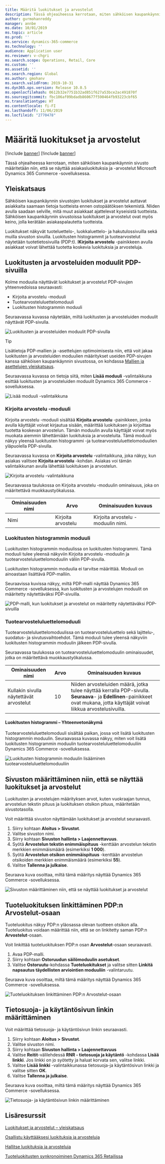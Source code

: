 ```yaml
---
title: Määritä luokitukset ja arvostelut
description: Tässä ohjeaiheessa kerrotaan, miten sähköisen kaupankäynnin sivusto määritetään niin, että se näyttää asiakasluokituksia ja -arvostelut Microsoft Dynamics 365 Commerce -sovelluksessa.
author: gvrmohanreddy
manager: annbe
ms.date: 10/01/2019
ms.topic: article
ms.prod: ''
ms.service: dynamics-365-commerce
ms.technology: ''
audience: Application user
ms.reviewer: v-chgri
ms.search.scope: Operations, Retail, Core
ms.custom: ''
ms.assetid: ''
ms.search.region: Global
ms.author: gmohanv
ms.search.validFrom: 2019-10-31
ms.dyn365.ops.version: Release 10.0.5
ms.openlocfilehash: 0612b32e7751b32ad851f627a53bce2ac491870f
ms.sourcegitcommit: fbc106af09bdadb860677f590464fb93223cbf65
ms.translationtype: HT
ms.contentlocale: fi-FI
ms.lasthandoff: 11/06/2019
ms.locfileid: "2770478"
---
```

# <a name="configure-ratings-and-reviews"></a>Määritä luokitukset ja arvostelut

[!include [banner](includes/preview-banner.md)]
[!include [banner](includes/banner.md)]

Tässä ohjeaiheessa kerrotaan, miten sähköisen kaupankäynnin sivusto määritetään niin, että se näyttää asiakasluokituksia ja -arvostelut Microsoft Dynamics 365 Commerce -sovelluksessa.

## <a name="overview"></a>Yleiskatsaus

Sähköisen kaupankäynnin sivustojen luokitukset ja arvostelut auttavat asiakkaita saamaan tietoja tuotteista ennen ostopäätöksen tekemistä. NIiden avulla saadaan selville, mitä muut asiakkaat ajattelevat kyseisistä tuotteista. Sähköisen kaupankäynnin sivustoissa luokitukset ja arvostelut ovat myös keino, jolla kerätään asiakaspalautetta tuotteista. 

Luokitukset näkyvät tuoteluettelo-, luokkaluettelo- ja hakutulossivuilla sekä muilla sivuston sivuilla. Luokitusten histogrammit ja tuotearvostelut näytetään tuotetietosivuilla (PDP:t). l**Kirjoita arvostelu** -painikkeen avulla asiakkaat voivat lähettää tuotetta koskevia luokituksia ja arvosteluja.

## <a name="ratings-and-reviews-modules-on-pdps"></a>Luokitusten ja arvosteluiden moduulit PDP-sivuilla 

Kolme moduulia näyttävät luokitukset ja arvostelut PDP-sivujen yhteenvedoissa seuraavasti:

- Kirjoita arvostelu -moduuli
- Tuotearvosteluluettelomoduuli
- Luokitusten histogrammin moduuli
 
Seuraavassa kuvassa näytetään, miltä luokitusten ja arvosteluiden moduulit näyttävät PDP-sivulla.

![Luokitusten ja arvosteluiden moduulit PDP-sivulla](media/rnr-eCommerce-pdp-reviews-modules_design.png)

> [!TIP] 
> Lisätietoja PDP-mallien ja -asettelujen optimoimisesta niin, että voit jakaa luokitusten ja arvosteluiden moduulien määritykset useiden PDP-sivujen kanssa sähköisen kaupankäynnin sivustossa, on kohdassa [Mallien ja asettelujen yleiskatsaus](templates-layouts-overview.md).

Seuraavassa kuvassa on tietoja siitä, miten **Lisää moduuli** -valintaikkuna esittää luokitusten ja arvosteluiden moduulit Dynamics 365 Commerce -sovelluksessa.

![Lisää moduuli -valintaikkuna](media/rnr-eCommerce-pdp-adding-rnr-modules.png)

### <a name="write-review-module"></a>Kirjoita arvostelu -moduuli

Kirjoita arvostelu -moduuli sisältää **Kirjoita arvostelu** -painikkeen, jonka avulla käyttäjät voivat kirjautua sisään, määrittää luokituksen ja kirjoittaa tuotetta koskevan arvostelun. Tämän moduulin avulla käyttäjät voivat myös muokata aiemmin lähettämiään luokituksia ja arvosteluita. Tämä moduuli näkyy yleensä luokitusten histogrammi -ja tuotearvosteluluettelomoduulien yläpuolella PDP-sivulla.

Seuraavassa kuvassa on **Kirjoita arvostelu** -valintaikkuna, joka näkyy, kun asiakas valitsee **Kirjoita arvostelu** -kohdan. Asiakas voi tämän valintaikkunan avulla lähettää luokituksen ja arvostelun.

![Kirjoita arvostelu -valintaikkuna](media/rnr-eCommerce-write-review-module.png)

Seuraavassa taulukossa on Kirjoita arvostelu -moduulin ominaisuus, joka on määritettävä muokkaustyökalussa.

| Ominaisuuden nimi | Arvo        | Ominaisuuden kuvaus                 |
|---------------|--------------|--------------------------------------|
| Nimi          | Kirjoita arvostelu | Kirjoita arvostelu -moduulin nimi. |

### <a name="ratings-histogram-module"></a>Luokitusten histogrammin moduuli

Luokitusten histogrammin moduulissa on luokitusten histogrammi. Tämä moduuli tulee yleensä näkyviin Kirjoita arvostelu -moduulin ja tuotearvosteluluettelomoduulin väliin PDP-sivulla.

Luokitusten histogrammin moduulia ei tarvitse määrittää. Moduuli on ainoastaan lisättävä PDP-malliin. 

Seuraavissa kuvissa näkyy, miltä PDP-malli näyttää Dynamics 365 Commerce -sovelluksessa, kun luokitusten ja arvostelujen moduulit on määritetty näytettäväksi PDP-sivuilla.

![PDP-malli, kun luokitukset ja arvostelut on määritetty näytettäväksi PDP-sivuilla](media/rnr-eCommerce-pdp-reviews-modules.png)

### <a name="product-reviews-list-module"></a>Tuotearvosteluluettelomoduuli

Tuotearvosteluluettelomoduulissa on tuotearvosteluluettelo sekä lajittelu-, suodatus- ja sivutusvaihtoehdot. Tämä moduuli tulee yleensä näkyviin luokitusten histogrammin moduulin jälkeen PDP-sivulla.

Seuraavassa taulukossa on tuotearvosteluluettelomoduulin ominaisuudet, jotka on määritettävä muokkaustyökalussa.

| Ominaisuuden nimi              | Arvo | Ominaisuuden kuvaus |
|----------------------------|-------| ---------------------|
| Kullakin sivulla näytettävät arvostelut | 10    | Niiden arvosteluiden määrä, jotka tulee näyttää kerralla PDP-sivulla. **Seuraava**- ja **Edellinen**-painikkeet ovat mukana, jotta käyttäjät voivat liikkua arvostelusivuilla. |

#### <a name="ratings-histogram--summary-view"></a>Luokitusten histogrammi – Yhteenvetonäkymä

Tuotearvosteluluettelomoduuli sisältää paikan, jossa voit lisätä luokitusten histogrammin moduulin. Seuraavassa kuvassa näkyy, miten voit lisätä luokitusten histogrammin moduulin tuotearvosteluluettelomoduuliin Dynamics 365 Commerce -sovelluksessa.

![Luokitusten histogrammin moduulin lisääminen tuotearvosteluluettelomoduuliin](media/rnr-eCommerce-pdp-rating-histogram-summary.png)

## <a name="configure-a-site-to-show-ratings-and-reviews"></a>Sivuston määrittäminen niin, että se näyttää luokitukset ja arvostelut

Luokitusten ja arvostelujen määrityksen arvot, kuten vuokraajan tunnus, arvostelun tekstin pituus ja luokituksen otsikon pituus, määritetään sivustotasolla. 

Voit määrittää sivuston näyttämään luokitukset ja arvostelut seuraavasti. 

1. Siirry kohtaan **Aloitus \> Sivustot**.
1. Valitse sivuston nimi. 
1. Siirry kohtaan **Sivuston hallinta \> Laajennettavuus**. 
1. Syötä **Arvostelun tekstin enimmäispituus** -kenttään arvostelun tekstin merkkien enimmäismäärä (esimerkiksi **1 000**). 
1. Syötä **Arvostelun otsikon enimmäispituus** -kenttään arvostelun otsikoiden merkkien enimmäismäärä (esimerkiksi **55**). 
1. Valitse **Tallenna ja julkaise**. 

Seuraava kuva osoittaa, miltä tämä määritys näyttää Dynamics 365 Commerce -sovelluksessa.

![Sivuston määrittäminen niin, että se näyttää luokitukset ja arvostelut](media/rnr-eCommerce-site-appsettings.png)

## <a name="link-a-product-rating-to-the-reviews-section-of-a-pdp"></a>Tuoteluokituksen linkittäminen PDP:n Arvostelut-osaan

Tuoteluokitus näkyy PDP:n yläosassa olevan tuotteen otsikon alla. Tuoteluokitus voidaan määrittää niin, että se on linkitetty saman PDP:n **Arvostelut**-osaan. 

Voit linkittää tuoteluokituksen PDP:n osan **Arvostelut**-osaan seuraavasti.

1. Avaa PDP-malli. 
1. Siirry kohtaan **Ostoruudun säilömoduulin asetukset**.
1. Valitse **Ostoruutu**-kohdassa **Tuoteluokitukset** ja valitse sitten **Linkitä napsautus täydellisten arviointien moduuliin** -valintaruutu.

Seuraava kuva osoittaa, miltä tämä määritys näyttää Dynamics 365 Commerce -sovelluksessa.

![Tuoteluokituksen linkittäminen PDP:n Arvostelut-osaan](media/rnr-eCommerce-buy-box-rating-summary.png)

## <a name="configure-the-link-for-the-privacy-and-policy-page"></a>Tietosuoja- ja käytäntösivun linkin määrittäminen

Voit määrittää tietosuoja- ja käytäntösivun linkin seuraavasti.

1. Siirry kohtaan **Aloitus \> Sivustot**.
1. Valitse sivuston nimi. 
1. Siirry kohtaan **Sivuston hallinta \> Laajennettavuus**
1. Valitse **Reitit**-välilehdessä **RNR - tietosuoja ja käytäntö** -kohdassa **Lisää linkki**. Jos linkki on jo syötetty ja haluat korvata sen, valitse linkki. 
1. Valitse **Lisää linkki** -valintaikkunassa tietosuoja-ja käytäntösivun linkki ja valitse sitten **OK**. 
1. Valitse **Tallenna ja julkaise**. 

Seuraava kuva osoittaa, miltä tämä määritys näyttää Dynamics 365 Commerce -sovelluksessa.

![Tietosuoja- ja käytäntösivun linkin määrittäminen](media/rnr-eCommerce-rnr-privacy-policy-link.png)

## <a name="additional-resources"></a>Lisäresurssit

[Luokitukset ja arvostelut – yleiskatsaus](ratings-reviews-overview.md)

[Osallistu käyttääksesi luokituksia ja arvosteluja](opt-in-ratings-reviews.md)

[Hallitse luokituksia ja arvosteluja](manage-reviews.md)

[Tuoteluokitusten synkronoiminen Dynamics 365 Retailissa](sync-product-ratings.md)
